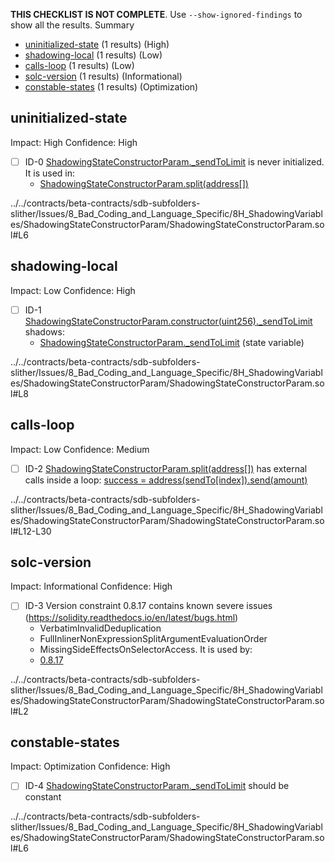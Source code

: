 **THIS CHECKLIST IS NOT COMPLETE**. Use `--show-ignored-findings` to show all the results.
Summary
 - [uninitialized-state](#uninitialized-state) (1 results) (High)
 - [shadowing-local](#shadowing-local) (1 results) (Low)
 - [calls-loop](#calls-loop) (1 results) (Low)
 - [solc-version](#solc-version) (1 results) (Informational)
 - [constable-states](#constable-states) (1 results) (Optimization)
## uninitialized-state
Impact: High
Confidence: High
 - [ ] ID-0
[ShadowingStateConstructorParam._sendToLimit](../../contracts/beta-contracts/sdb-subfolders-slither/Issues/8_Bad_Coding_and_Language_Specific/8H_ShadowingVariables/ShadowingStateConstructorParam/ShadowingStateConstructorParam.sol#L6) is never initialized. It is used in:
	- [ShadowingStateConstructorParam.split(address[])](../../contracts/beta-contracts/sdb-subfolders-slither/Issues/8_Bad_Coding_and_Language_Specific/8H_ShadowingVariables/ShadowingStateConstructorParam/ShadowingStateConstructorParam.sol#L12-L30)

../../contracts/beta-contracts/sdb-subfolders-slither/Issues/8_Bad_Coding_and_Language_Specific/8H_ShadowingVariables/ShadowingStateConstructorParam/ShadowingStateConstructorParam.sol#L6


## shadowing-local
Impact: Low
Confidence: High
 - [ ] ID-1
[ShadowingStateConstructorParam.constructor(uint256)._sendToLimit](../../contracts/beta-contracts/sdb-subfolders-slither/Issues/8_Bad_Coding_and_Language_Specific/8H_ShadowingVariables/ShadowingStateConstructorParam/ShadowingStateConstructorParam.sol#L8) shadows:
	- [ShadowingStateConstructorParam._sendToLimit](../../contracts/beta-contracts/sdb-subfolders-slither/Issues/8_Bad_Coding_and_Language_Specific/8H_ShadowingVariables/ShadowingStateConstructorParam/ShadowingStateConstructorParam.sol#L6) (state variable)

../../contracts/beta-contracts/sdb-subfolders-slither/Issues/8_Bad_Coding_and_Language_Specific/8H_ShadowingVariables/ShadowingStateConstructorParam/ShadowingStateConstructorParam.sol#L8


## calls-loop
Impact: Low
Confidence: Medium
 - [ ] ID-2
[ShadowingStateConstructorParam.split(address[])](../../contracts/beta-contracts/sdb-subfolders-slither/Issues/8_Bad_Coding_and_Language_Specific/8H_ShadowingVariables/ShadowingStateConstructorParam/ShadowingStateConstructorParam.sol#L12-L30) has external calls inside a loop: [success = address(sendTo[index]).send(amount)](../../contracts/beta-contracts/sdb-subfolders-slither/Issues/8_Bad_Coding_and_Language_Specific/8H_ShadowingVariables/ShadowingStateConstructorParam/ShadowingStateConstructorParam.sol#L27)

../../contracts/beta-contracts/sdb-subfolders-slither/Issues/8_Bad_Coding_and_Language_Specific/8H_ShadowingVariables/ShadowingStateConstructorParam/ShadowingStateConstructorParam.sol#L12-L30


## solc-version
Impact: Informational
Confidence: High
 - [ ] ID-3
Version constraint 0.8.17 contains known severe issues (https://solidity.readthedocs.io/en/latest/bugs.html)
	- VerbatimInvalidDeduplication
	- FullInlinerNonExpressionSplitArgumentEvaluationOrder
	- MissingSideEffectsOnSelectorAccess.
It is used by:
	- [0.8.17](../../contracts/beta-contracts/sdb-subfolders-slither/Issues/8_Bad_Coding_and_Language_Specific/8H_ShadowingVariables/ShadowingStateConstructorParam/ShadowingStateConstructorParam.sol#L2)

../../contracts/beta-contracts/sdb-subfolders-slither/Issues/8_Bad_Coding_and_Language_Specific/8H_ShadowingVariables/ShadowingStateConstructorParam/ShadowingStateConstructorParam.sol#L2


## constable-states
Impact: Optimization
Confidence: High
 - [ ] ID-4
[ShadowingStateConstructorParam._sendToLimit](../../contracts/beta-contracts/sdb-subfolders-slither/Issues/8_Bad_Coding_and_Language_Specific/8H_ShadowingVariables/ShadowingStateConstructorParam/ShadowingStateConstructorParam.sol#L6) should be constant 

../../contracts/beta-contracts/sdb-subfolders-slither/Issues/8_Bad_Coding_and_Language_Specific/8H_ShadowingVariables/ShadowingStateConstructorParam/ShadowingStateConstructorParam.sol#L6


